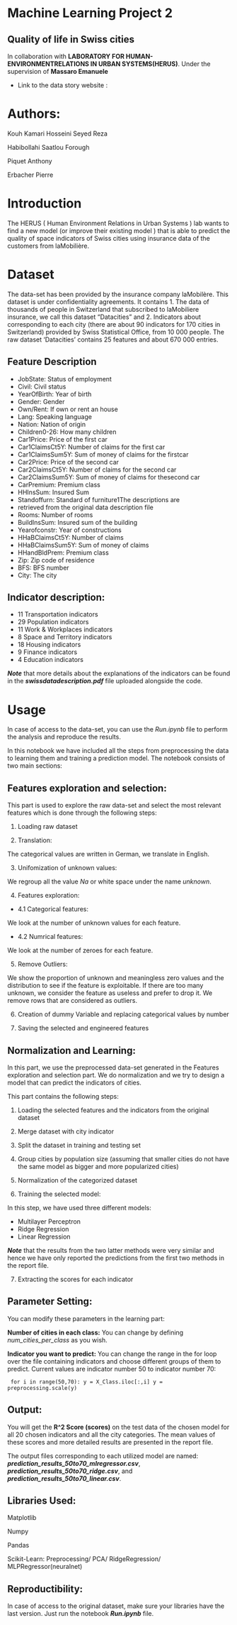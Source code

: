 # Machine Learning Project 2
## Quality of life in Swiss cities
In collaboration with **LABORATORY  FOR  HUMAN-ENVIRONMENTRELATIONS IN URBAN SYSTEMS(HERUS)**.
Under the supervision of **Massaro Emanuele**

- Link to the data story website :

# Authors:
Kouh Kamari Hosseini Seyed Reza

Habibollahi Saatlou Forough

Piquet Anthony

Erbacher Pierre


# Introduction
The HERUS ( Human Environment Relations in Urban Systems ) lab
wants to find a new model (or improve their existing model ) that is able to
predict the quality of space indicators of Swiss cities using insurance data of the customers from laMobilière.


# Dataset
The data-set has been provided by the insurance company laMobilère.
This dataset is under confidentiality agreements. It contains 1. The data of thousands of people in Switzerland that subscribed to
laMobiliere insurance, we call this dataset “Datacities” and 2. Indicators about corresponding to each city (there are about
90 indicators for 170 cities in Switzerland) provided by Swiss Statistical Office, from 10 000 people.
The raw dataset ‘Datacities’ contains 25 features and about 670 000 entries.


## Feature Description
* JobState: Status of employment
* Civil: Civil status
* YearOfBirth: Year of birth
* Gender: Gender
* Own/Rent: If own or rent an house
* Lang: Speaking language
* Nation: Nation of origin
* Children0-26: How many children
* Car1Price: Price of the first car
* Car1ClaimsCt5Y: Number of claims for the first car
* Car1ClaimsSum5Y: Sum of money of claims for the firstcar
* Car2Price: Price of the second car
* Car2ClaimsCt5Y: Number of claims for the second car
* Car2ClaimsSum5Y: Sum of money of claims for thesecond car
* CarPremium: Premium class
* HHInsSum: Insured Sum
* Standoffurn: Standard of furniture1The descriptions are
* retrieved from the original data description file
* Rooms: Number of rooms
* BuildInsSum: Insured sum of the building
* Yearofconstr: Year of constructions
* HHaBClaimsCt5Y: Number of claims
* HHaBClaimsSum5Y: Sum of money of claims
* HHandBldPrem: Premium class
* Zip: Zip code of residence
* BFS: BFS number
* City: The city

## Indicator description:
* 11 Transportation indicators
* 29 Population indicators
* 11 Work & Workplaces indicators
* 8 Space and Territory indicators
* 18 Housing indicators
* 9 Finance indicators
* 4 Education indicators

**_Note_** that more details about the explanations of the indicators can be found in the **_swissdatadescription.pdf_** file uploaded alongside the code.

# Usage
In case of access to the data-set, you can use the _Run.ipynb_ file to perform the analysis and reproduce the results.

In this notebook we have included all the steps from preprocessing the data to learning them and training a prediction model. The notebook consists of two main sections:
## Features exploration and selection:

This part is used to explore the raw data-set and select the most
relevant features which is done through the following steps: 
1. Loading raw dataset 

2. Translation:

The categorical values are written in German, we translate in English.

3. Unifomization of unknown values:

We regroup all the value _Na_ or white space under the name _unknown_.

4. Features exploration:

* 4.1 Categorical features:

We look at the number of unknown values for each feature.

* 4.2 Numrical features:

We look at the number of zeroes for each feature.

5. Remove Outliers:

We show the proportion of unknown and meaningless zero values and the distribution to see if the feature is exploitable. If there are too many unknown, we consider the feature as useless and prefer to drop it. We remove rows that are considered as outliers.

6. Creation of dummy Variable and replacing categorical values by number

7. Saving the selected and engineered features

## Normalization and Learning:
In this part, we use the preprocessed data-set generated in the Features exploration and selection part. We do normalization and we try to design a model that can predict the indicators of cities.

This part contains the following steps:

1. Loading the selected features and the indicators from the original dataset

2. Merge dataset with city indicator

3. Split the dataset in training and testing set

4. Group cities by population size (assuming that smaller cities do not have the same model as bigger and more popularized cities)

5. Normalization of the categorized dataset

6. Training the selected model:

In this step, we have used three different models:

* Multilayer Perceptron
* Ridge Regression
* Linear Regression

**_Note_** that the results from the two latter methods were very similar and hence we have only reported the predictions from the first two methods in the report file.

7. Extracting the scores for each indicator

## Parameter Setting:

You can modify these parameters in the learning part:


**Number of cities in each class:** You can change by defining _num_cities_per_class_ as you wish.

**Indicator you want to predict:** You can change the range in the for loop over the file containing indicators and choose different groups of them to predict. Current values are indicator number 50 to indicator number 70:

` for i in range(50,70):
        y = X_Class.iloc[:,i]
        y = preprocessing.scale(y)`



## Output:

You will get the **R^2 Score (scores)** on the test data of the chosen model for all 20 chosen indicators and all the city categories. The mean values of these scores and more detailed results are presented in the report file. 

The output files corresponding to each utilized model are named: **_prediction_results_50to70_mlregressor.csv_**, **_prediction_results_50to70_ridge.csv_**, and **_prediction_results_50to70_linear.csv_**.


## Libraries Used:
Matplotlib

Numpy

Pandas

Scikit-Learn: Preprocessing/ PCA/ RidgeRegression/ MLPRegressor(neuralnet)

## Reproductibility:
In case of access to the original dataset, make sure your libraries have the last version. Just run the notebook **_Run.ipynb_** file.


